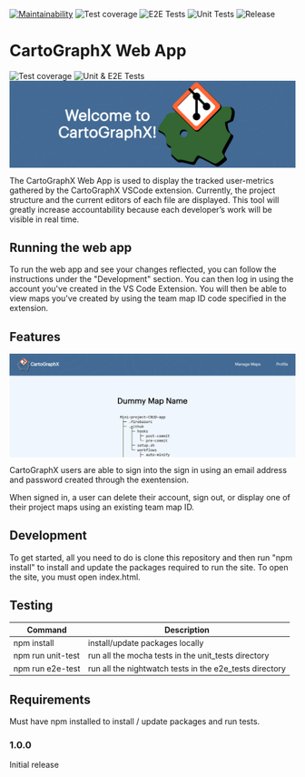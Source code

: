 [![Maintainability](https://api.codeclimate.com/v1/badges/9adcf7b86bfb69c9d32d/maintainability)](https://codeclimate.com/github/cse112-sp20/CartoGraphX-Web-App/maintainability) ![Test coverage](https://github.com/cse112-sp20/CartoGraphX-Web-App/workflows/Test%20coverage/badge.svg) ![E2E Tests](https://github.com/cse112-sp20/CartoGraphX-Web-App/workflows/E2E%20Tests/badge.svg)  ![Unit Tests](https://github.com/cse112-sp20/CartoGraphX-Web-App/workflows/Unit%20Tests/badge.svg) ![Release](https://github.com/cse112-sp20/CartoGraphX-Web-App/workflows/Release/badge.svg)

# CartoGraphX Web App
![Test coverage](https://github.com/cse112-sp20/CartoGraphX-Web-App/workflows/Test%20coverage/badge.svg) ![Unit & E2E Tests](https://github.com/cse112-sp20/CartoGraphX-Web-App/workflows/Unit%20&%20E2E%20Tests/badge.svg)
<img align="center" src="https://github.com/cse112-sp20/CartoGraphX-Web-App/blob/readme/readme.img/CartoGraphX_banner.png"/>

The CartoGraphX Web App is used to display the tracked user-metrics gathered by the CartoGraphX VSCode extension. Currently, the project structure and the current editors of each file are displayed. This tool will greatly increase accountability because each developer’s work will be visible in real time.

## Running the web app
To run the web app and see your changes reflected, you can follow the instructions under the "Development" section. You can then log in using the account you've created in the VS Code Extension. You will then be able to view maps you've created by using the team map ID code specified in the extension.

## Features
<img align="center" src="https://github.com/cse112-sp20/CartoGraphX-Web-App/blob/readme/readme.img/CartoGraphX_webapp_mapview.png"/>

CartoGraphX users are able to sign into the sign in using an email address and password created through the exentension.

When signed in, a user can delete their account, sign out, or display one of their project maps using an existing team map ID.

## Development
To get started, all you need to do is clone this repository and then run "npm install" to
install and update the packages required to run the site. To open the site, you must open index.html.

## Testing
| Command           | Description                                               |
| ---               | ---                                                       |
| npm install       | install/update packages locally                           |
| npm run unit-test | run all the mocha tests in the unit_tests directory       |
| npm run e2e-test  | run all the nightwatch tests in the e2e_tests directory   |

## Requirements
Must have npm installed to install / update packages and run tests.

### 1.0.0
Initial release
